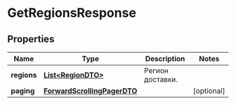 

# GetRegionsResponse

## Properties

Name | Type | Description | Notes
------------ | ------------- | ------------- | -------------
**regions** | [**List&lt;RegionDTO&gt;**](RegionDTO.md) | Регион доставки. | 
**paging** | [**ForwardScrollingPagerDTO**](ForwardScrollingPagerDTO.md) |  |  [optional]




